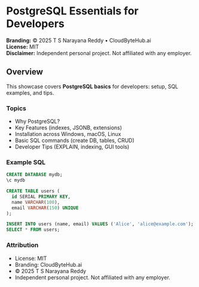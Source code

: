 # PostgreSQL Essentials for Developers

**Branding:** © 2025 T S Narayana Reddy • CloudByteHub.ai  
**License:** MIT  
**Disclaimer:** Independent personal project. Not affiliated with any employer.  

## Overview
This showcase covers **PostgreSQL basics** for developers: setup, SQL examples, and tips.

### Topics
- Why PostgreSQL?
- Key Features (indexes, JSONB, extensions)
- Installation across Windows, macOS, Linux
- Basic SQL commands (create DB, tables, CRUD)
- Developer Tips (EXPLAIN, indexing, GUI tools)

### Example SQL
```sql
CREATE DATABASE mydb;
\c mydb

CREATE TABLE users (
  id SERIAL PRIMARY KEY,
  name VARCHAR(100),
  email VARCHAR(150) UNIQUE
);

INSERT INTO users (name, email) VALUES ('Alice', 'alice@example.com');
SELECT * FROM users;
```

### Attribution
- License: MIT
- Branding: CloudByteHub.ai
- © 2025 T S Narayana Reddy
- Independent personal project. Not affiliated with any employer.
